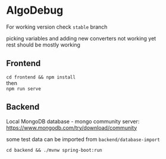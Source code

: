 # AlgoDebug

For working version check `stable` branch

picking variables and adding new converters not working yet  
rest should be mostly working

## Frontend

`cd frontend && npm install`  
then  
`npm run serve`

## Backend

Local MongoDB database - mongo community server:  
<https://www.mongodb.com/try/download/community>

some test data can be imported from `backend/database-import`

`cd backend && ./mvnw spring-boot:run`
